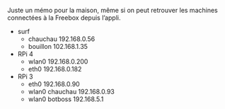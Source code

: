Juste un mémo pour la maison, même si on peut retrouver les machines connectées à la Freebox depuis l’appli.

- surf
  - chauchau 192.168.0.56
  - bouillon 102.168.1.35
- RPi 4
  - wlan0 192.168.0.200
  - eth0 192.168.0.182
- RPi 3
  - eth0 192.168.0.90
  - wlan0 chauchau 192.168.0.93
  - wlan0 botboss 192.168.5.1
